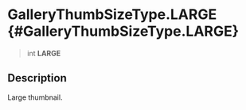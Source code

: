 GalleryThumbSizeType.LARGE {#GalleryThumbSizeType.LARGE}
==========================

> int **LARGE**

Description
-----------

Large thumbnail.
